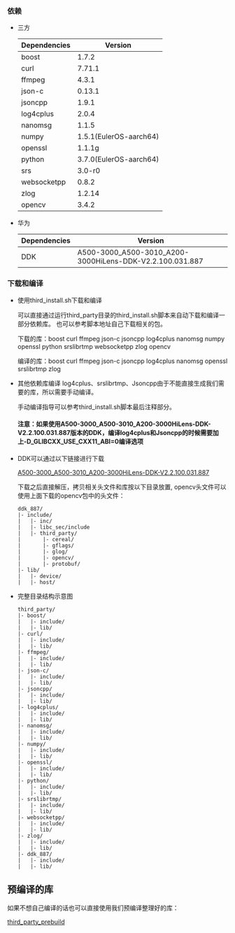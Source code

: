 
### 依赖

- 三方

    | Dependencies      | Version                                                     |
    | ----------------- | ----------------------------------------------------------- |
    | boost             | 1.7.2                                                       |
    | curl              | 7.71.1                                                      |
    | ffmpeg            | 4.3.1                                                       |
    | json-c            | 0.13.1                                                      |
    | jsoncpp           | 1.9.1                                                       |
    | log4cplus         | 2.0.4                                                       |
    | nanomsg           | 1.1.5                                                       |
    | numpy             | 1.5.1(EulerOS-aarch64)                                      |
    | openssl           | 1.1.1g                                                      |
    | python            | 3.7.0(EulerOS-aarch64)                                      |
    | srs               | 3.0-r0                                                      |
    | websocketpp       | 0.8.2                                                       |
    | zlog              | 1.2.14                                                      |
    | opencv            | 3.4.2                                                       |

- 华为

    | Dependencies      | Version                                                     |
    | ----------------- | ----------------------------------------------------------- |
    | DDK               |  A500-3000_A500-3010_A200-3000HiLens-DDK-V2.2.100.031.887   |


### 下载和编译

- 使用third_install.sh下载和编译

    可以直接通过运行third_party目录的third_install.sh脚本来自动下载和编译一部分依赖库。
    也可以参考脚本地址自己下载相关的包。

    下载的库：boost  curl  ffmpeg  json-c  jsoncpp  log4cplus  nanomsg  numpy  openssl  python  srslibrtmp websocketpp  zlog  opencv

    编译的库：boost  curl  ffmpeg  json-c  jsoncpp  log4cplus  nanomsg  openssl  srslibrtmp  zlog

- 其他依赖库编译
    log4cplus、srslibrtmp、Jsoncpp由于不能直接生成我们需要的库，所以需要手动编译。

    手动编译指导可以参考third_install.sh脚本最后注释部分。

    #### 注意：如果使用A500-3000_A500-3010_A200-3000HiLens-DDK-V2.2.100.031.887版本的DDK，编译log4cplus和Jsoncpp的时候需要加上-D_GLIBCXX_USE_CXX11_ABI=0编译选项

- DDK可以通过以下链接进行下载

    [A500-3000_A500-3010_A200-3000HiLens-DDK-V2.2.100.031.887](https://hilens-framework-sdk-demo.obs.cn-north-1.myhuaweicloud.com/DDK/A500-3000_A500-3010_A200-3000HiLens-DDK-V2.2.100.031.887.tar.gz
    )

    下载之后直接解压，拷贝相关头文件和库按以下目录放置, opencv头文件可以使用上面下载的opencv包中的头文件：
    ```
    ddk_887/
    |- include/
    |   |- inc/
    |   |- libc_sec/include
    |   |- third_party/
    |       |- cereal/
    |       |- gflags/
    |       |- glog/
    |       |- opencv/
    |       |- protobuf/
    |- lib/
    |   |- device/
    |   |- host/
    ```

- 完整目录结构示意图

    ```
    third_party/
    |- boost/
    |   |- include/
    |   |- lib/
    |- curl/
    |   |- include/
    |   |- lib/
    |- ffmpeg/
    |   |- include/
    |   |- lib/
    |- json-c/
    |   |- include/
    |   |- lib/
    |- jsoncpp/
    |   |- include/
    |   |- lib/
    |- log4cplus/
    |   |- include/
    |   |- lib/
    |- nanomsg/
    |   |- include/
    |   |- lib/
    |- numpy/
    |   |- include/
    |   |- lib/
    |- openssl/
    |   |- include/
    |   |- lib/
    |- python/
    |   |- include/
    |   |- lib/
    |- srslibrtmp/
    |   |- include/
    |   |- lib/
    |- websocketpp/
    |   |- include/
    |   |- lib/
    |- zlog/
    |   |- include/
    |   |- lib/
    |- ddk_887/
    |   |- include/
    |   |- lib/
    ```

## 预编译的库

如果不想自己编译的话也可以直接使用我们预编译整理好的库：

[third_party_prebuild](https://hilens-framework-sdk-demo.obs.cn-north-1.myhuaweicloud.com/open-source/third_party_prebuild.tar.gz)